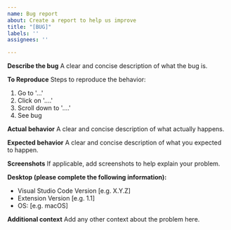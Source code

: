 ```yaml
---
name: Bug report
about: Create a report to help us improve
title: "[BUG]"
labels: ''
assignees: ''

---
```


**Describe the bug**
A clear and concise description of what the bug is.

**To Reproduce**
Steps to reproduce the behavior:
1. Go to '...'
2. Click on '....'
3. Scroll down to '....'
4. See bug

**Actual behavior**
A clear and concise description of what actually happens.

**Expected behavior**
A clear and concise description of what you expected to happen.

**Screenshots**
If applicable, add screenshots to help explain your problem.

**Desktop (please complete the following information):**
 - Visual Studio Code Version [e.g. X.Y.Z]
 - Extension Version [e.g. 1.1]
 - OS: [e.g. macOS]

**Additional context**
Add any other context about the problem here.

